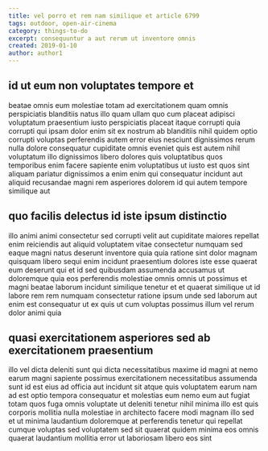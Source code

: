 ```yaml
---
title: vel porro et rem nam similique et article 6799
tags: outdoor, open-air-cinema
category: things-to-do
excerpt: consequuntur a aut rerum ut inventore omnis
created: 2019-01-10
author: author1
---
```


## id ut eum non voluptates tempore et

beatae omnis eum molestiae totam ad exercitationem quam omnis perspiciatis blanditiis natus illo quam ullam quo cum placeat adipisci voluptatum praesentium iusto perspiciatis placeat itaque corrupti quia corrupti qui ipsam dolor enim sit ex nostrum ab blanditiis nihil quidem optio corrupti voluptas perferendis autem error eius nesciunt dignissimos rerum nulla dolore consequatur cupiditate omnis eveniet quis est autem nihil voluptatum illo dignissimos libero dolores quis voluptatibus quos temporibus enim facere sapiente enim voluptatibus ut iusto est quos sint aliquam pariatur dignissimos a enim enim qui consequatur incidunt aut aliquid recusandae magni rem asperiores dolorem id qui autem tempore similique aut

## quo facilis delectus id iste ipsum distinctio

illo animi animi consectetur sed corrupti velit aut cupiditate maiores repellat enim reiciendis aut aliquid voluptatem vitae consectetur numquam sed eaque magni natus deserunt inventore quia quia ratione sint dolor magnam quisquam libero sequi enim incidunt praesentium dolores iste esse quaerat eum deserunt qui et id sed quibusdam assumenda accusamus ut doloremque quia eos perferendis molestiae omnis omnis ut possimus et magni beatae laborum incidunt similique tenetur et et quaerat similique ut id labore rem rem numquam consectetur ratione ipsum unde sed laborum aut enim est consequatur ut ex quis ut cum voluptas possimus illum vel rerum dolor animi quia

## quasi exercitationem asperiores sed ab exercitationem praesentium

illo vel dicta deleniti sunt qui dicta necessitatibus maxime id magni at nemo earum magni sapiente possimus exercitationem necessitatibus assumenda sunt id est eius ad officia aut incidunt sit atque quis voluptatem earum nam ad est optio tempora consequatur et molestias eum nemo eum aut fugiat totam quos fuga omnis voluptate ut deleniti tenetur nihil minima illo est quis corporis mollitia nulla molestiae in architecto facere modi magnam illo sed et ut minima laudantium doloremque at perferendis tenetur qui repellat cumque voluptas sed voluptatem sed sit quaerat quidem minima eos omnis quaerat laudantium mollitia error ut laboriosam libero eos sint
